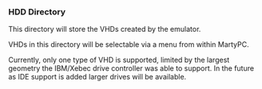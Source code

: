 ### HDD Directory

This directory will store the VHDs created by the emulator.

VHDs in this directory will be selectable via a menu from within MartyPC.

Currently, only one type of VHD is supported, limited by the largest geometry
the IBM/Xebec drive controller was able to support. In the future as IDE 
support is added larger drives will be available.